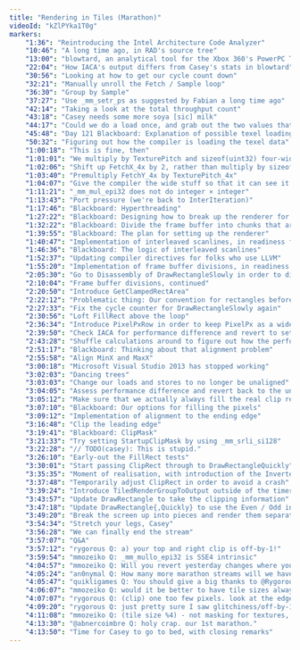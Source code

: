 ```yaml
---
title: "Rendering in Tiles (Marathon)"
videoId: "kZlPYka1T0g"
markers:
    "1:36": "Reintroducing the Intel Architecture Code Analyzer"
    "10:46": "A long time ago, in RAD's source tree"
    "13:00": "blowtard, an analytical tool for the Xbox 360's PowerPC Tri-Core Xenon written by Casey"
    "22:04": "How IACA's output differs from Casey's stats in blowtard"
    "30:56": "Looking at how to get our cycle count down"
    "32:21": "Manually unroll the Fetch / Sample loop"
    "36:30": "Group by Sample"
    "37:27": "Use _mm_setr_ps as suggested by Fabian a long time ago"
    "42:14": "Taking a look at the total throughput count"
    "43:18": "Casey needs some more soya [sic] milk"
    "44:17": "Could we do a load once, and grab out the two values that we needed?"
    "45:48": "Day 121 Blackboard: Explanation of possible texel loading optimisation"
    "50:32": "Figuring out how the compiler is loading the texel data"
    "1:00:18": "This is fine, then"
    "1:01:01": "We multiply by TexturePitch and sizeof(uint32) four-wide manually, which is stupid"
    "1:02:06": "Shift up FetchX_4x by 2, rather than multiply by sizeof(uint32)"
    "1:03:40": "Premultiply FetchY_4x by TexturePitch_4x"
    "1:04:07": "Give the compiler the wide stuff so that it can see it as wide"
    "1:11:21": "_mm_mul_epi32 does not do integer × integer"
    "1:13:43": "Port pressure (we're back to InterIteration)"
    "1:17:46": "Blackboard: Hyperthreading"
    "1:27:22": "Blackboard: Designing how to break up the renderer for multithreading to ease pressure on the caches"
    "1:32:22": "Blackboard: Divide the frame buffer into chunks that are sized appropriately for the cache"
    "1:39:55": "Blackboard: The plan for setting up the renderer"
    "1:40:47": "Implementation of interleaved scanlines, in readiness for hyperthreading"
    "1:46:36": "Blackboard: The logic of interleaved scanlines"
    "1:52:37": "Updating compiler directives for folks who use LLVM"
    "1:55:20": "Implementation of frame buffer divisions, in readiness for multi-core processing"
    "2:05:30": "Go to Disassembly of DrawRectangleSlowly in order to diagnose bogus cycle count"
    "2:10:04": "Frame buffer divisions, continued"
    "2:20:50": "Introduce GetClampedRectArea"
    "2:22:12": "Problematic thing: Our convention for rectangles before was that they did not include their final value"
    "2:27:33": "Fix the cycle counter for DrawRectangleSlowly again"
    "2:30:56": "Loft FillRect above the loop"
    "2:36:34": "Introduce PixelPxRow in order to keep PixelPx as a wide value rather than having to set it each time"
    "2:39:50": "Check IACA for performance difference and revert to setting PixelPx each time through the loop"
    "2:43:28": "Shuffle calculations around to figure out how the performance is affected, for good or ill"
    "2:51:17": "Blackboard: Thinking about that alignment problem"
    "2:55:58": "Align MinX and MaxX"
    "3:00:18": "Microsoft Visual Studio 2013 has stopped working"
    "3:02:03": "Dancing trees"
    "3:03:03": "Change our loads and stores to no longer be unaligned"
    "3:04:05": "Assess performance difference and revert back to the unaligned load and store instructions"
    "3:05:12": "Make sure that we actually always fill the real clip region and not write outside the clip region"
    "3:07:10": "Blackboard: Our options for filling the pixels"
    "3:09:12": "Implementation of alignment to the ending edge"
    "3:16:48": "Clip the leading edge"
    "3:19:41": "Blackboard: ClipMask"
    "3:21:33": "Try setting StartupClipMask by using _mm_srli_si128"
    "3:22:28": "// TODO(casey): This is stupid."
    "3:26:10": "Early-out the FillRect tests"
    "3:30:01": "Start passing ClipRect through to DrawRectangleQuickly"
    "3:35:35": "Moment of realisation, with introduction of the InvertedInfinityRectangle"
    "3:37:48": "Temporarily adjust ClipRect in order to avoid a crash"
    "3:39:24": "Introduce TiledRenderGroupToOutput outside of the timer"
    "3:43:57": "Update DrawRectangle to take the clipping information"
    "3:47:18": "Update DrawRectangle{,Quickly} to use the Even / Odd information"
    "3:49:20": "Break the screen up into pieces and render them separately"
    "3:54:34": "Stretch your legs, Casey"
    "3:56:28": "We can finally end the stream"
    "3:57:07": "Q&A"
    "3:57:12": "rygorous Q: a) your top and right clip is off-by-1!"
    "3:59:54": "mmozeiko Q: _mm_mullo_epi32 is SSE4 intrinsic"
    "4:04:57": "mmozeiko Q: Will you revert yesterday changes where you changed bilinear pixel unpacking code from float mul to int mul? It was faster with float mul."
    "4:05:24": "an0nymal Q: How many more marathon streams will we have? I thoroughly enjoyed the 4+ hours today."
    "4:05:47": "quikligames Q: You should give a big thanks to @Rygorous for sticking around and trying to give you tips knowing full well that you wouldn't see them in chat"
    "4:06:07": "mmozeiko Q: would it be better to have tile sizes always divisible by 4 horizontally (or even 16 to be cache aligned), then there will be no need to deal with alignment and masking?"
    "4:07:07": "rygorous Q: (clip) one too few pixels. look at the edge of the screen."
    "4:09:20": "rygorous Q: just pretty sure I saw glitchiness/off-by-1-pixel stuff near the edges but it might've been the video encoding"
    "4:11:08": "mmozeiko Q: (tile size %4) - not masking for textures, but ClipMask variable"
    "4:13:30": "@abnercoimbre Q: holy crap. our 1st marathon."
    "4:13:50": "Time for Casey to go to bed, with closing remarks"
---
```

